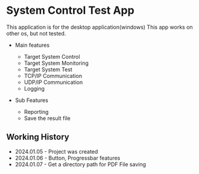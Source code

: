 # System Control Test App

This application is for the desktop application(windows)
This app works on other os, but not tested.



* Main features
    * Target System Control
    * Target System Monitoring
    * Target System Test
    * TCP/IP Communication
    * UDP/IP Communication
    * Logging

* Sub Features
    * Reporting
    * Save the result file


## Working History

* 2024.01.05 - Project was created
* 2024.01.06 - Button, Progressbar features
* 2024.01.07 - Get a directory path for PDF File saving
